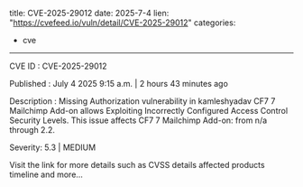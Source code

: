  
title: CVE-2025-29012
date: 2025-7-4
lien: "https://cvefeed.io/vuln/detail/CVE-2025-29012"
categories:
  - cve
---

CVE ID : CVE-2025-29012

Published :  July 4
2025
9:15 a.m. | 2 hours
43 minutes ago

Description : Missing Authorization vulnerability in kamleshyadav CF7 7 Mailchimp Add-on allows Exploiting Incorrectly Configured Access Control Security Levels. This issue affects CF7 7 Mailchimp Add-on: from n/a through 2.2.

Severity: 5.3 | MEDIUM

Visit the link for more details
such as CVSS details
affected products
timeline
and more...
